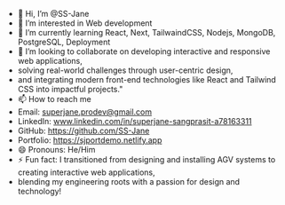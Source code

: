 - 👋 Hi, I’m @SS-Jane
- 👀 I’m interested in Web development 
- 🌱 I’m currently learning React, Next, TailwaindCSS, Nodejs, MongoDB, PostgreSQL, Deployment
- 💞️ I’m looking to collaborate on developing interactive and responsive web applications,
- solving real-world challenges through user-centric design,
- and integrating modern front-end technologies like React and Tailwind CSS into impactful projects."
- 📫 How to reach me
- Email: superjane.prodev@gmail.com
- LinkedIn: www.linkedin.com/in/superjane-sangprasit-a78163311
- GitHub: https://github.com/SS-Jane
- Portfolio: https://sjportdemo.netlify.app
- 😄 Pronouns: He/Him 
- ⚡ Fun fact: I transitioned from designing and installing AGV systems to creating interactive web applications,
- blending my engineering roots with a passion for design and technology!
<!---
SS-Jane/SS-Jane is a ✨ special ✨ repository because its `README.md` (this file) appears on your GitHub profile.
You can click the Preview link to take a look at your changes.
--->
